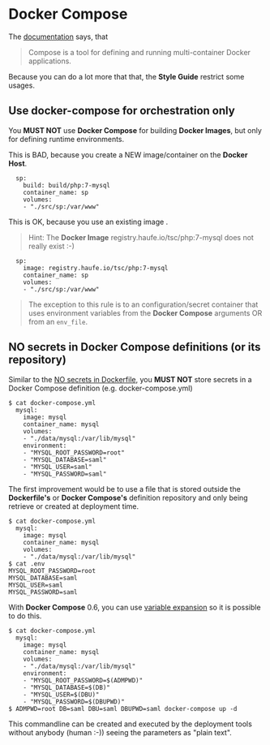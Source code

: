 # Docker Compose

The [documentation](https://docs.docker.com/compose/overview/) says, that

> Compose is a tool for defining and running multi-container Docker applications.

Because you can do a lot more that that, the **Style Guide** restrict some usages.

## Use docker-compose for orchestration only
You **MUST NOT** use **Docker Compose** for building **Docker Images**, but only for defining runtime environments.

This is BAD, because you create a NEW image/container on the **Docker Host**.

	  sp:
	    build: build/php:7-mysql
	    container_name: sp
	    volumes:
	    - "./src/sp:/var/www"

This is OK, because you use an existing image .

> Hint: The **Docker Image** registry.haufe.io/tsc/php:7-mysql does not really exist :-)

	  sp:
	    image: registry.haufe.io/tsc/php:7-mysql
	    container_name: sp
	    volumes:
	    - "./src/sp:/var/www"

> The exception to this rule is to an configuration/secret container that uses environment variables from the **Docker Compose** arguments OR from an `env_file`.

## NO secrets in **Docker Compose** definitions (or its repository)

Similar to the [NO secrets in Dockerfile](Dockerfile.md#no-secrets-in-dockerfile-or-its-repository), you **MUST NOT** store secrets in a Docker Compose definition (e.g. docker-compose.yml)

	$ cat docker-compose.yml
	  mysql:
	    image: mysql
	    container_name: mysql
	    volumes:
	    - "./data/mysql:/var/lib/mysql"
	    environment:
	    - "MYSQL_ROOT_PASSWORD=root"
	    - "MYSQL_DATABASE=saml"
	    - "MYSQL_USER=saml"
	    - "MYSQL_PASSWORD=saml"

The first improvement would be to use a file that is stored outside the **Dockerfile's** or **Docker Compose's** definition repository and only being retrieve or created at deployment time.

	$ cat docker-compose.yml
	  mysql:
	    image: mysql
	    container_name: mysql
	    volumes:
	    - "./data/mysql:/var/lib/mysql"
	$ cat .env
	MYSQL_ROOT_PASSWORD=root
	MYSQL_DATABASE=saml
	MYSQL_USER=saml
	MYSQL_PASSWORD=saml

With **Docker Compose** 0.6, you can use [variable expansion](https://docs.docker.com/compose/compose-file/#variable-substitution) so it is possible to do this.

	$ cat docker-compose.yml
	  mysql:
        image: mysql
        container_name: mysql
        volumes:
        - "./data/mysql:/var/lib/mysql"
        environment:
        - "MYSQL_ROOT_PASSWORD=$(ADMPWD)"
        - "MYSQL_DATABASE=$(DB)"
        - "MYSQL_USER=$(DBU)"
        - "MYSQL_PASSWORD=$(DBUPWD)"
	$ ADMPWD=root DB=saml DBU=saml DBUPWD=saml docker-compose up -d

This commandline can be created and executed by the deployment tools without anybody (human :-)) seeing the parameters as "plain text".